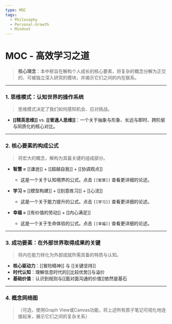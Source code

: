 ```yaml
---
type: MOC
tags:
  - Philosophy
  - Personal-Growth
  - Mindset
---
```


# MOC - 高效学习之道

> **核心理念**：本中枢旨在解构个人成长的核心要素，将复杂的概念分解为正交的、可被独立深入研究的模块，并揭示它们之间的内在联系。

---

### 1. 思维模式：认知世界的操作系统
> 思维模式决定了我们如何感知机会、应对挑战。

- **[[精英思维]]** vs. **[[普通人思维]]**：一个关于抽象与形象、长远与即时、跨阶层与同质化的核心对比。

---

### 2. 核心要素的构成公式
> 将宏大的概念，解构为其最关键的组成部分。

- **智慧 =** [[谦逊]] + [[超越自我]] + [[协调观点]]
  - 这是一个关于认知境界的公式。点击 `[[智慧]]` 查看更详细的论述。

- **学习 =** [[模型构建]] + [[刻意练习]] + [[心流]]
  - 这是一个关于能力提升的公式。点击 `[[学习]]` 查看更详细的论述。

- **幸福 =** [[有价值的劳动]] + [[内心满足]]
  - 这是一个关于生命体验的公式。点击 `[[幸福]]` 查看更详细的论述。

---

### 3. 成功要素：在外部世界取得成果的关键
> 将内在能力转化为外部成就所需具备的特质与认知。

- **核心驱动力**：[[冒险精神]] 与 [[关键坚持]]
- **时代认知**：理解信息时代的[[比较优势]]与溢价
- **基础价值**：认识到规则与[[面对面沟通的价值]]依然是基石

---

### 4. 概念网络图
> （可选，使用Graph View或Canvas功能，将上述所有原子笔记可视化地连接起来，展示它们之间的复杂关系）
